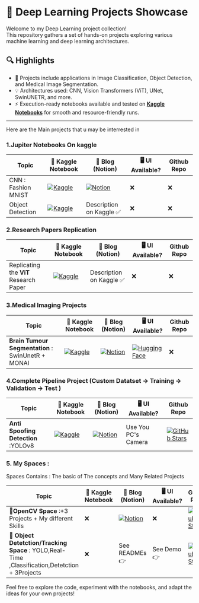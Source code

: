 # 🧠 Deep Learning Projects Showcase

Welcome to my Deep Learning project collection!  
This repository gathers a set of hands-on projects exploring various machine learning and deep learning architectures.

## 🔍 Highlights

- 📂 Projects include applications in Image Classification, Object Detection, and Medical Image Segmentation.
- 💡 Architectures used: CNN, Vision Transformers (ViT), UNet, SwinUNETR, and more.
- ⚡ Execution-ready notebooks available and tested on **[Kaggle Notebooks](https://www.kaggle.com/bkhedi)** for smooth and resource-friendly runs.

---

Here are the Main projects that u may be interrested in 




### 1.Jupiter Notebooks On kaggle ##
| **Topic** | 🧠 Kaggle Notebook | 📝 Blog (Notion)  | 🖥️ UI Available? |Github Repo |
|----------|--------------------|------------------|------------------|------------------|
| CNN : Fashion MNIST | [![Kaggle](https://img.shields.io/badge/Kaggle-Notebook-20BEFF?logo=kaggle&logoColor=white)](https://www.kaggle.com/code/bkhedi/cnn-mnist-fashion) | [![Notion](https://img.shields.io/badge/Notion-Blog-000000?logo=notion&logoColor=white)](https://hedi--.notion.site/Clothing-Classifier-MODEL-CNN-1bc974e2543b802590c5e2a7c231e7ec) | ❌ |❌|
| Object Detection | [![Kaggle](https://img.shields.io/badge/Kaggle-Notebook-20BEFF?logo=kaggle&logoColor=white)](https://www.kaggle.com/code/bkhedi/vit-for-zero-shot-object-detection) | Description on Kaggle ✅| ❌ |❌|

### 2.Research Papers Replication ##

| **Topic** | 🧠 Kaggle Notebook | 📝 Blog (Notion)  | 🖥️ UI Available? |Github Repo |
|----------|--------------------|------------------|------------------|------------------|
| Replicating the **ViT** Research Paper | [![Kaggle](https://img.shields.io/badge/Kaggle-Notebook-20BEFF?logo=kaggle&logoColor=white)](https://www.kaggle.com/code/bkhedi/pytorch-paper-replicating) | Description on Kaggle ✅|❌ |❌|

### 3.Medical Imaging Projects ##

| **Topic** | 🧠 Kaggle Notebook | 📝 Blog (Notion) | 🖥️ UI Available? |Github Repo |
|------------------------------|--------------------|------------------|------------------|------------------|
| **Brain Tumour Segmentation** : SwinUnetR + MONAI | [![Kaggle](https://img.shields.io/badge/Kaggle-Notebook-20BEFF?logo=kaggle&logoColor=white)](https://www.kaggle.com/code/bkhedi/brats-segmentation-with-swinunetr) | [![Notion](https://img.shields.io/badge/Notion-Blog-000000?logo=notion&logoColor=white)](https://www.notion.so/Brain-Tumour-Segmentation-Swin-UNETR-1b9974e2543b8094a8bec1630cab860c?pvs=21) | [![Hugging Face](https://img.shields.io/badge/Live-HuggingFace-orange?logo=huggingface&logoColor=white)](https://huggingface.co/spaces/Hedi-Bk/BRATS) |❌|

### 4.Complete Pipeline Project (Custom Datatset -> Training -> Validation -> Test ) ##

| **Topic** | 🧠 Kaggle Notebook | 📝 Blog (Notion) | 🖥️ UI Available? |Github Repo |
|----------|--------------------|------------------|------------------|------------------|
|**Anti Spoofing Detection** :YOLOv8|[![Kaggle](https://img.shields.io/badge/Kaggle-Notebook-20BEFF?logo=kaggle&logoColor=white)](https://www.kaggle.com/code/bkhedi/spoofing-detection-yolov8)| [![Notion](https://img.shields.io/badge/Notion-Blog-000000?logo=notion&logoColor=white)](https://www.notion.so/hedi--/Anti-Spoofing-Detection-20d974e2543b80609547d6bf96682dbc?source=copy_link)|Use You PC's Camera|[![GitHub Stars](https://img.shields.io/github/stars/Hedi-Bk/Anti-Spoofing-Detection?style=social)](https://github.com/Hedi-Bk/Anti-Spoofing-Detection) |

### 5. My Spaces : 
Spaces Contains : The basic of The concepts and Many Related Projects 

| **Topic** | 🧠 Kaggle Notebook | 📝 Blog (Notion) | 🖥️ UI Available? |Github Repo |
|----------|--------------------|------------------|------------------|------------------|
|🔷**OpenCV Space** :+3 Projects + My different Skills |❌| [![Notion](https://img.shields.io/badge/Notion-Blog-000000?logo=notion&logoColor=white)](https://www.notion.so/hedi--/OpenCV-Geeks_4_Geeks-221974e2543b8020b8afc016d1d11d25?source=copy_link)|❌| [![GitHub Stars](https://img.shields.io/github/stars/Hedi-Bk/Anti-Spoofing-Detection?style=social)](https://github.com/Hedi-Bk/OpenCv_Skills.git)|
|🔷 **Object Detetction/Tracking Space** : YOLO,Real-Time ,Classification,Detetction + 3Projects| ❌| See READMEs 👉| See Demo 👉 | [![Github Stars](https://img.shields.io/github/stars/Hedi-Bk/Anti-Spoofing-Detection?style=social)](https://github.com/Hedi-Bk/Objetc_Detection__YOLO) |




Feel free to explore the code, experiment with the notebooks, and adapt the ideas for your own projects!  
